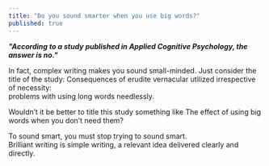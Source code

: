 ```yaml
---
title: "Do you sound smarter when you use big words?"
published: true
---
```


**_"According to a study published in Applied Cognitive Psychology, the answer is no."_**

In fact, complex writing makes you sound small-minded. Just consider the title of the study: Consequences of erudite vernacular utilized irrespective of necessity:  
problems with using long words needlessly.

Wouldn’t it be better to title this study something like The effect of using big words when you don’t need them?

To sound smart, you must stop trying to sound smart.  
Brilliant writing is simple writing, a relevant idea delivered clearly and directly.